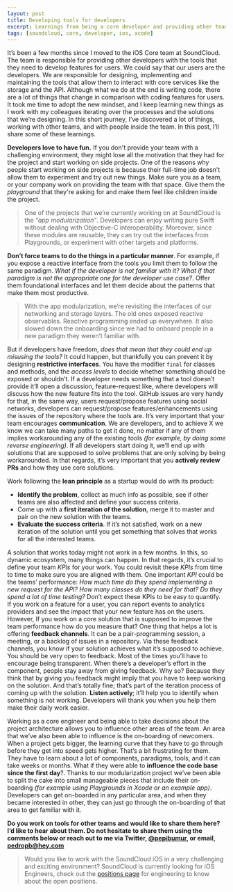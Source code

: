 ```yaml
---
layout: post
title: Developing tools for developers
excerpt: Learnings from being a core developer and providing other teams with the tools that they need for their daily work.
tags: [soundcloud, core, developer, ios, xcode]
---
```


It’s been a few months since I moved to the iOS Core team at SoundCloud. The team is responsible for providing other developers with the tools that they need to develop features for users. We could say that our users are the developers. We are responsible for designing, implementing and maintaining the tools that allow them to interact with core services like the storage and the API. Although what we do at the end is writing code, there are a lot of things that change in comparison with coding features for users. It took me time to adopt the new mindset, and I keep learning new things as I work with my colleagues iterating over the processes and the solutions that we’re designing. In this short journey, I’ve discovered a lot of things, working with other teams, and with people inside the team. In this post, I’ll share some of these learnings.

**Developers love to have fun.** If you don't provide your team with a challenging environment, they might lose all the motivation that they had for the project and start working on side projects. One of the reasons why people start working on side projects is because their full-time job doesn’t allow them to experiment and try out new things. Make sure you as a team, or your company work on providing the team with that space. Give them the _playground_ that they're asking for and make them feel like children inside the project.

> One of the projects that we’re currently working on at SoundCloud is the _“app modularization”_. Developers can enjoy writing pure Swift without dealing with Objective-C interoperability. Moreover, since these modules are reusable, they can try out the interfaces from Playgrounds, or experiment with other targets and platforms.

**Don’t force teams to do the things in a particular manner**. For example, if you expose a reactive interface from the tools you limit them to follow the same paradigm. _What if the developer is not familiar with it?_ _What if that paradigm is not the appropriate one for the developer use case?_. Offer them foundational interfaces and let them decide about the patterns that make them most productive.

> With the app modularization, we’re revisiting the interfaces of our networking and storage layers. The old ones exposed reactive observables. Reactive programming ended up everywhere. It also slowed down the onboarding since we had to onboard people in a new paradigm they weren’t familiar with.

But if developers have freedom, _does that mean that they could end up misusing the tools?_ It could happen, but thankfully you can prevent it by designing **restrictive interfaces**. You have the modifier `final` for classes and methods, and the _access levels_ to decide whether something should be exposed or shouldn’t. If a developer needs something that a tool doesn’t provide it’ll open a discussion, feature-request like, where developers will discuss how the new feature fits into the tool. GitHub issues are very handy for that, in the same way, users request/propose features using social networks, developers can request/propose features/enhancements using the issues of the repository where the tools are. It’s very important that your team encourages **communication**. We are developers, and to achieve X we know we can take many paths to get it done, no matter if any of them implies workarounding any of the existing tools _(for example, by doing some reverse engineering)_. If all developers start doing it, we’ll end up with solutions that are supposed to solve problems that are only solving by being workarounded. In that regards, it’s very important that you **actively review PRs** and how they use core solutions.

Work following the **lean principle** as a startup would do with its product:

- **Identify the problem**, collect as much info as possible, see if other teams are also affected and define your success criteria.
- Come up with a **first iteration of the solution**, merge it to master and pair on the new solution with the teams.
- **Evaluate the success criteria**. If it’s not satisfied, work on a new iteration of the solution until you get something that solves that works for all the interested teams.

A solution that works today might not work in a few months. In this, so dynamic ecosystem, many things can happen. In that regards, it’s crucial to define your team _KPIs_ for your work. You could revisit these _KPIs_ from time to time to make sure you are aligned with them. One important _KPI_ could be the teams’ performance: _How much time do they spend implementing a new request for the API?_ _How many classes do they need for that?_ _Do they spend a lot of time testing?_
Don’t expect these KPIs to be easy to quantify. If you work on a feature for a user, you can report events to analytics providers and see the impact that your new feature has on the users. However, If you work on a core solution that is supposed to improve the team performance how do you measure that? One thing that helps a lot is offering **feedback channels**. It can be a pair-programming session, a meeting, or a backlog of issues in a repository. Via these feedback channels, you know if your solution achieves what it’s supposed to achieve. You should be very open to feedback. Most of the times you’ll have to encourage being transparent. When there’s a developer’s effort in the component, people stay away from giving feedback. Why so? Because they think that by giving you feedback might imply that you have to keep working on the solution. And that’s totally fine; that’s part of the iteration process of coming up with the solution. **Listen actively**; it’ll help you to identify when something is not working. Developers will thank you when you help them make their daily work easier.

Working as a core engineer and being able to take decisions about the project architecture allows you to influence other areas of the team. An area that we’ve also been able to influence is the on-boarding of newcomers. When a project gets bigger, the learning curve that they have to go through before they get into speed gets higher. That’s a bit frustrating for them. They have to learn about a lot of components, paradigms, tools, and it can take weeks or months. What if they were able to **influence the code base since the first day**?. Thanks to our modularization project we’ve been able to split the cake into small manageable pieces that include their on-boarding _(for example using Playgrounds in Xcode or an example app)_. Developers can get on-boarded in any particular area, and when they became interested in other, they can just go through the on-boarding of that area to get familiar with it.

**Do you work on tools for other teams and would like to share them here? I’d like to hear about them. Do not hesitate to share them using the comments below or reach out to me via Twitter, [@pepibumur](https://twitter.com/pepicrft), or email, [pedropb@hey.com](mailto://pedropb@hey.com)**

> Would you like to work with the SoundCloud iOS in a very challenging and exciting environment? SoundCloud is currently looking for iOS Engineers, check out the [positions page](https://soundcloud.com/jobs/2016-08-05-ios-engineer-berlin) for engineering to know about the open positions.
